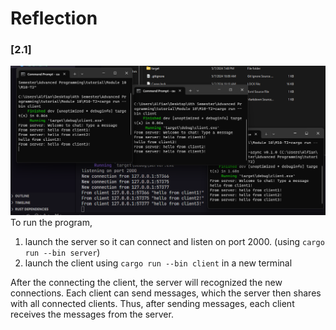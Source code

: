 # Reflection

### [2.1]
![output](assets/image.png)
To run the program, 
1. launch the server so it can connect and listen on port 2000. (using `cargo run --bin server`)
2. launch the client using `cargo run --bin client` in a new terminal

After the connecting the client, the server will recognized the new connections. Each client can send messages, which the server then shares with all connected clients. Thus, after sending messages, each client receives the messages from the server.